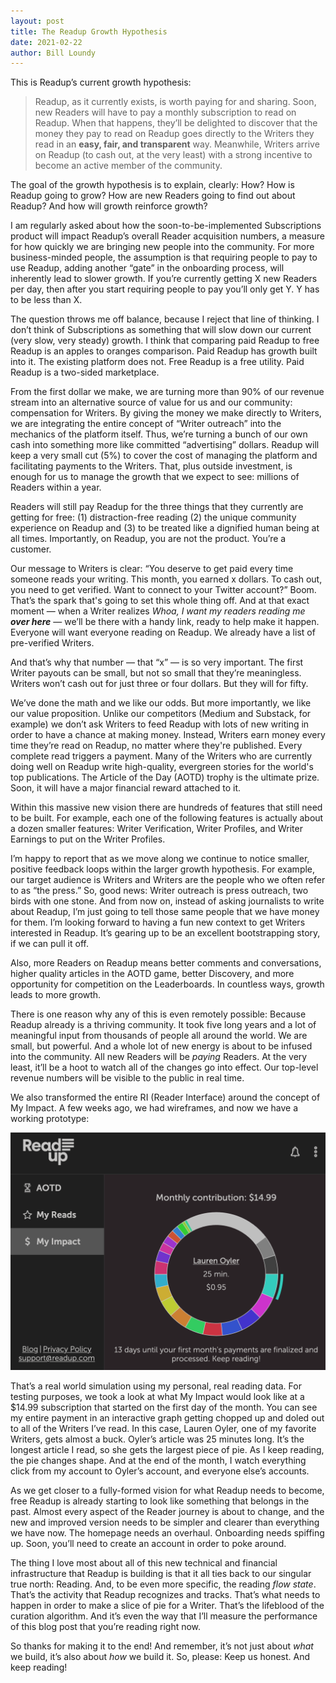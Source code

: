 ```yaml
---
layout: post
title: The Readup Growth Hypothesis
date: 2021-02-22
author: Bill Loundy
---
```


This is Readup’s current growth hypothesis: 

> Readup, as it currently exists, is worth paying for and sharing. Soon, new Readers will have to pay a monthly subscription to read on Readup. When that happens, they’ll be delighted to discover that the money they pay to read on Readup goes directly to the Writers they read in an **easy, fair, and transparent** way. Meanwhile, Writers arrive on Readup (to cash out, at the very least) with a strong incentive to become an active member of the community.

The goal of the growth hypothesis is to explain, clearly: How? How is Readup going to grow? How are new Readers going to find out about Readup? And how will growth reinforce growth?

I am regularly asked about how the soon-to-be-implemented Subscriptions product will impact Readup’s overall Reader acquisition numbers, a measure for how quickly we are bringing new people into the community. For more business-minded people, the assumption is that requiring people to pay to use Readup, adding another “gate” in the onboarding process, will inherently lead to slower growth. If you’re currently getting X new Readers per day, then after you start requiring people to pay you’ll only get Y. Y has to be less than X. 

The question throws me off balance, because I reject that line of thinking. I don’t think of Subscriptions as something that will slow down our current (very slow, very steady) growth. I think that comparing paid Readup to free Readup is an apples to oranges comparison. Paid Readup has growth built into it. The existing platform does not. Free Readup is a free utility. Paid Readup is a two-sided marketplace.

From the first dollar we make, we are turning more than 90% of our revenue stream into an alternative source of value for us and our community: compensation for Writers. By giving the money we make directly to Writers, we are integrating the entire concept of “Writer outreach” into the mechanics of the platform itself. Thus, we’re turning a bunch of our own cash into something more like committed “advertising” dollars. Readup will keep a very small cut (5%) to cover the cost of managing the platform and facilitating payments to the Writers. That, plus outside investment, is enough for us to manage the growth that we expect to see: millions of Readers within a year. 

Readers will still pay Readup for the three things that they currently are getting for free: (1) distraction-free reading (2) the unique community experience on Readup and (3) to be treated like a dignified human being at all times. Importantly, on Readup, you are not the product. You’re a customer.

Our message to Writers is clear: “You deserve to get paid every time someone reads your writing. This month, you earned x dollars. To cash out, you need to get verified. Want to connect to your Twitter account?” Boom. That’s the spark that's going to set this whole thing off. And at that exact moment — when a Writer realizes *Whoa, I want my readers reading me **over here*** — we’ll be there with a handy link, ready to help make it happen. Everyone will want everyone reading on Readup. We already have a list of pre-verified Writers.

And that’s why that number — that “x” — is so very important. The first Writer payouts can be small, but not so small that they’re meaningless. Writers won’t cash out for just three or four dollars. But they will for fifty. 

We’ve done the math and we like our odds. But more importantly, we like our value proposition. Unlike our competitors (Medium and Substack, for example) we don’t ask Writers to feed Readup with lots of new writing in order to have a chance at making money. Instead, Writers earn money every time they’re read on Readup, no matter where they're published. Every complete read triggers a payment. Many of the Writers who are currently doing well on Readup write high-quality, evergreen stories for the world's top publications. The Article of the Day (AOTD) trophy is the ultimate prize. Soon, it will have a major financial reward attached to it.

Within this massive new vision there are hundreds of features that still need to be built. For example, each one of the following features is actually about a dozen smaller features: Writer Verification, Writer Profiles, and Writer Earnings to put on the Writer Profiles.

I’m happy to report that as we move along we continue to notice smaller, positive feedback loops within the larger growth hypothesis. For example, our target audience is Writers and Writers are the people who we often refer to as “the press.” So, good news: Writer outreach is press outreach, two birds with one stone. And from now on, instead of asking journalists to write about Readup, I’m just going to tell those same people that we have money for them. I’m looking forward to having a fun new context to get Writers interested in Readup. It’s gearing up to be an excellent bootstrapping story, if we can pull it off. 

Also, more Readers on Readup means better comments and conversations, higher quality articles in the AOTD game, better Discovery, and more opportunity for competition on the Leaderboards. In countless ways, growth leads to more growth.

There is one reason why any of this is even remotely possible: Because Readup already is a thriving community. It took five long years and a lot of meaningful input from thousands of people all around the world. We are small, but powerful. And a whole lot of new energy is about to be infused into the community. All new Readers will be *paying* Readers. At the very least, it’ll be a hoot to watch all of the changes go into effect. Our top-level revenue numbers will be visible to the public in real time.

We also transformed the entire RI (Reader Interface) around the concept of My Impact. A few weeks ago, we had wireframes, and now we have a working prototype:  

![oyler](/assets/2021/02/oyler.png)

That’s a real world simulation using my personal, real reading data. For testing purposes, we took a look at what My Impact would look like at a $14.99 subscription that started on the first day of the month. You can see my entire payment in an interactive graph getting chopped up and doled out to all of the Writers I’ve read. In this case, Lauren Oyler, one of my favorite Writers, gets almost a buck. Oyler’s article was 25 minutes long. It’s the longest article I read, so she gets the largest piece of pie. As I keep reading, the pie changes shape. And at the end of the month, I watch everything click from my account to Oyler’s account, and everyone else’s accounts. 

As we get closer to a fully-formed vision for what Readup needs to become, free Readup is already starting to look like something that belongs in the past. Almost every aspect of the Reader journey is about to change, and the new and improved version needs to be simpler and clearer than everything we have now. The homepage needs an overhaul. Onboarding needs spiffing up. Soon, you’ll need to create an account in order to poke around.

The thing I love most about all of this new technical and financial infrastructure that Readup is building is that it all ties back to our singular true north: Reading. And, to be even more specific, the reading *flow state*. That’s the activity that Readup recognizes and tracks. That’s what needs to happen in order to make a slice of pie for a Writer. That’s the lifeblood of the curation algorithm. And it’s even the way that I’ll measure the performance of this blog post that you’re reading right now. 

So thanks for making it to the end! And remember, it’s not just about *what* we build, it’s also about *how* we build it. So, please: Keep us honest. And keep reading! 
